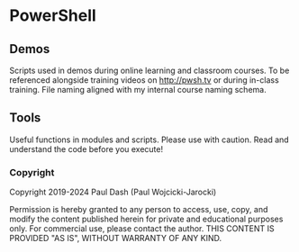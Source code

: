 # PowerShell

## Demos
Scripts used in demos during online learning and classroom courses. To be referenced alongside training videos on http://pwsh.tv or during in-class training.
File naming aligned with my internal course naming schema.

## Tools
Useful functions in modules and scripts.
Please use with caution. Read and understand the code before you execute!

### Copyright
Copyright 2019-2024 Paul Dash (Paul Wojcicki-Jarocki)

Permission is hereby granted to any person to access, use, copy, and modify the content published herein for private and educational purposes only. For commercial use, please contact the author. THIS CONTENT IS PROVIDED "AS IS", WITHOUT WARRANTY OF ANY KIND.
